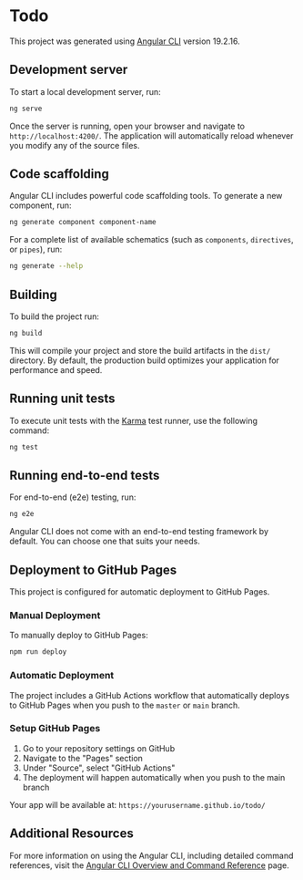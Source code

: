 # Todo

This project was generated using [Angular CLI](https://github.com/angular/angular-cli) version 19.2.16.

## Development server

To start a local development server, run:

```bash
ng serve
```

Once the server is running, open your browser and navigate to `http://localhost:4200/`. The application will automatically reload whenever you modify any of the source files.

## Code scaffolding

Angular CLI includes powerful code scaffolding tools. To generate a new component, run:

```bash
ng generate component component-name
```

For a complete list of available schematics (such as `components`, `directives`, or `pipes`), run:

```bash
ng generate --help
```

## Building

To build the project run:

```bash
ng build
```

This will compile your project and store the build artifacts in the `dist/` directory. By default, the production build optimizes your application for performance and speed.

## Running unit tests

To execute unit tests with the [Karma](https://karma-runner.github.io) test runner, use the following command:

```bash
ng test
```

## Running end-to-end tests

For end-to-end (e2e) testing, run:

```bash
ng e2e
```

Angular CLI does not come with an end-to-end testing framework by default. You can choose one that suits your needs.

## Deployment to GitHub Pages

This project is configured for automatic deployment to GitHub Pages.

### Manual Deployment

To manually deploy to GitHub Pages:

```bash
npm run deploy
```

### Automatic Deployment

The project includes a GitHub Actions workflow that automatically deploys to GitHub Pages when you push to the `master` or `main` branch.

### Setup GitHub Pages

1. Go to your repository settings on GitHub
2. Navigate to the "Pages" section
3. Under "Source", select "GitHub Actions"
4. The deployment will happen automatically when you push to the main branch

Your app will be available at: `https://yourusername.github.io/todo/`

## Additional Resources

For more information on using the Angular CLI, including detailed command references, visit the [Angular CLI Overview and Command Reference](https://angular.dev/tools/cli) page.
